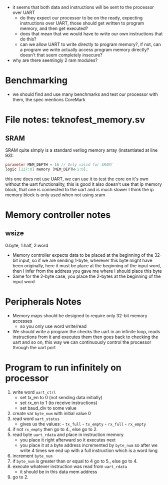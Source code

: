 - it seems that both data and instructions will be sent to the processor over UART
    - do they expect our processor to be on the ready, expecting instructions over UART, those should get written to program memory, and then get executed?
    - does that mean that we would have to write our own instructions that do this?
    - can we allow UART to write directly to program memory?, if not, can a program we write actually access program memory directly? doesn't that seem completely insecure?
- why are there seemingly 2 ram modules?


# Benchmarking
- we should find and use many benchmarks and test our processor with them, the spec mentions CoreMark

# File notes: teknofest_memory.sv
## SRAM
SRAM quite simply is a standard verilog memory array (instantiated at line 93):
```verilog
parameter MEM_DEPTH = 16 // Only valid for SRAM/
logic [127:0] memory [MEM_DEPTH-1:0];
```
this one does not use UART, we can use it to test the core on it's own without the uart functionality, this is good
it also doesn't use that ip memory block, that one is connected to the uart and is much slower I think
the ip memory block is only used when not using sram

# Memory controller notes
## wsize
0:byte, 1:half, 2:word
- Memory controller expects data to be placed at the beginning of the 32-bit input, so if we are sending 1-byte, wherever this byte might have been originally, here it must be place at the beginning of the input word, then I infer from the address you gave me where I should place this byte
- Same for the 2-byte case, you place the 2-bytes at the beginning of the input word

# Peripherals Notes
- Memory maps should be designed to require only 32-bit memory accesses
    - so you only use word write/read
- We should write a program the checks the uart in an infinite loop, reads instructions from it and executes them then goes back to checking the uart and so on, this way we can continuously control the processor through the uart port

# Program to run infinitely on processor
1. write word `uart_ctrl`
    - set tx_en to 0 (not sending data initially)
    - set rx_en to 1 (to receive instructions)
    - set baud_div to some value
2. create var `byte_num` with initial value 0
3. read word `uart_status`
    - gives us the values: 
                        - `tx_full`
                        - `tx_empty`
                        - `rx_full`
                        - `rx_empty`
4. if not `rx_empty` then go to 4., else go to 2.
5. read byte `uart_rdata` and place in instruction memory
    - you place it right afterward so it executes next
    - you place it at a byte address incremented by `byte_num` so after we write 4 times we end up with a full instruction which is a word long
6. increment `byte_num`
7. if `byte_num` is greater than or equal to 4 go to 5., else go to 4.
6. execute whatever instruction was read from `uart_rdata`
    - it should be in this data mem address
7. go to 2.
